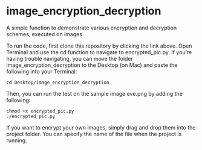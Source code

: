 # image_encryption_decryption
A simple function to demonstrate various encryption and decryption schemes, executed on images

To run the code, first clone this repository by clicking the link above. Open Terminal and use the cd function to navigate to encrypted_pic.py. If you’re having trouble navigating, you can move the folder image_encryption_decryption to the Desktop (on Mac) and paste the following into your Terminal:
```
cd Desktop/image_encryption_decryption
```

Then, you can run the test on the sample image eve.png by adding the following:
```
chmod +x encrypted_pic.py
./encrypted_pic.py
```

If you want to encrypt your own images, simply drag and drop them into the project folder. You can specify the name of the file when the project is running.
